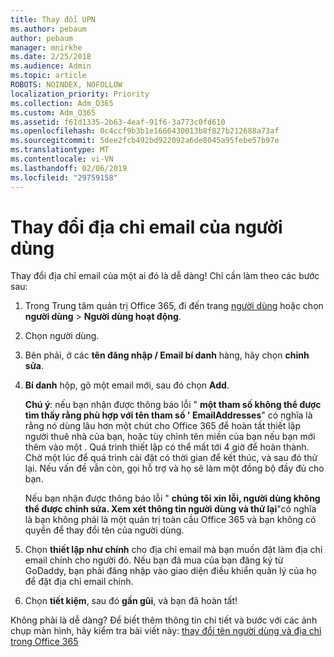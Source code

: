 ```yaml
---
title: Thay đổi UPN
ms.author: pebaum
author: pebaum
manager: mnirkhe
ms.date: 2/25/2018
ms.audience: Admin
ms.topic: article
ROBOTS: NOINDEX, NOFOLLOW
localization_priority: Priority
ms.collection: Adm_O365
ms.custom: Adm_O365
ms.assetid: f61d1335-2b63-4eaf-91f6-3a773c0fd610
ms.openlocfilehash: 0c4ccf9b3b1e1666430013b8f827b212688a73af
ms.sourcegitcommit: 5dee2fcb492bd922092a6de8045a95febe57b97e
ms.translationtype: MT
ms.contentlocale: vi-VN
ms.lasthandoff: 02/06/2019
ms.locfileid: "29759158"
---
```

# <a name="change-a-users-email-address"></a>Thay đổi địa chỉ email của người dùng

Thay đổi địa chỉ email của một ai đó là dễ dàng! Chỉ cần làm theo các bước sau:
  
1. Trong Trung tâm quản trị Office 365, đi đến trang [người dùng](https://go.microsoft.com/fwlink/p/?linkid=834822) hoặc chọn **người dùng** \> **Người dùng hoạt động**.
    
2. Chọn người dùng.
    
3. Bên phải, ở các **tên đăng nhập / Email bí danh** hàng, hãy chọn **chỉnh sửa**.
    
4. **Bí danh** hộp, gõ một email mới, sau đó chọn **Add**.
    
    **Chú ý**: nếu bạn nhận được thông báo lỗi " **một tham số không thể được tìm thấy rằng phù hợp với tên tham số ' EmailAddresses**" có nghĩa là rằng nó dùng lâu hơn một chút cho Office 365 để hoàn tất thiết lập người thuê nhà của bạn, hoặc tùy chỉnh tên miền của bạn nếu bạn mới thêm vào một . Quá trình thiết lập có thể mất tới 4 giờ để hoàn thành. Chờ một lúc để quá trình cài đặt có thời gian để kết thúc, và sau đó thử lại. Nếu vấn đề vẫn còn, gọi hỗ trợ và họ sẽ làm một đồng bộ đầy đủ cho bạn.
    
    Nếu bạn nhận được thông báo lỗi " **chúng tôi xin lỗi, người dùng không thể được chỉnh sửa. Xem xét thông tin người dùng và thử lại**"có nghĩa là bạn không phải là một quản trị toàn cầu Office 365 và bạn không có quyền để thay đổi tên của người dùng.
    
5. Chọn **thiết lập như chính** cho địa chỉ email mà bạn muốn đặt làm địa chỉ email chính cho người đó. Nếu bạn đã mua của bạn đăng ký từ GoDaddy, bạn phải đăng nhập vào giao diện điều khiển quản lý của họ để đặt địa chỉ email chính. 
    
6. Chọn **tiết kiệm**, sau đó **gần gũi**, và bạn đã hoàn tất!
    
Không phải là dễ dàng? Để biết thêm thông tin chi tiết và bước với các ảnh chụp màn hình, hãy kiểm tra bài viết này: [thay đổi tên người dùng và địa chỉ trong Office 365](https://support.office.com/article/Change-a-user-name-and-email-address-in-Office-365-fb5ac074-e203-4e1f-9843-b9d1a3e03297.aspx)
  

